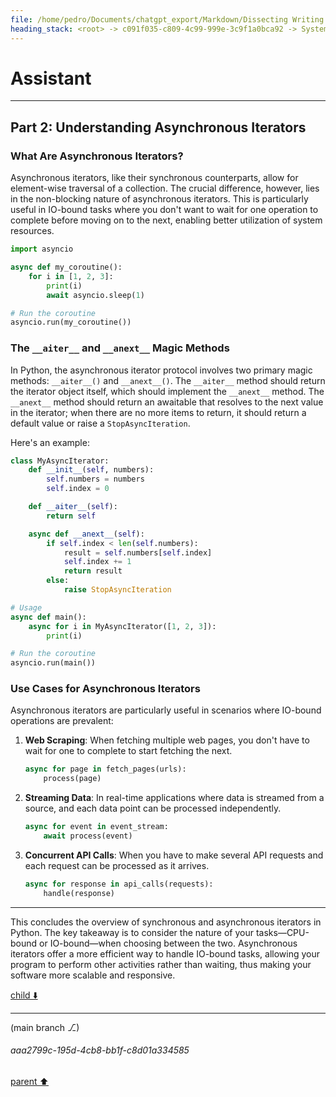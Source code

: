 ```yaml
---
file: /home/pedro/Documents/chatgpt_export/Markdown/Dissecting Writing Style Topics.md
heading_stack: <root> -> c091f035-c809-4c99-999e-3c9f1a0bca92 -> System -> 4e26b9e5-7363-4eac-9fb3-e6fd55f02123 -> System -> aaa25e2d-f881-450a-9ac5-02b072f07858 -> User -> 67069467-5e90-4551-8707-782ef7e5155b -> Assistant -> Writing Style Analysis -> Ten Topics with Heading Outlines for Similar Dissection -> aaa2aaf6-a3f4-40d3-9cb3-e2dd0330500a -> User -> c9eb3cf7-892d-4f42-832f-a784e780d05e -> Assistant -> Comprehensive Analysis of the Writing Style -> 10 Topics with Outlines for Headings -> 1. Understanding Python's Decorators -> aaa23978-80f1-4fee-88bf-334965678a1e -> User -> 758e9cec-bea5-4f76-ac6c-be6bb51a482c -> Assistant -> Comprehensive Analysis of the Writing Style of the Post -> aaa2bfb0-6fa7-4832-97b1-8cb6f06ff066 -> User -> 06bf9663-7e46-478f-833f-87d30d37fec4 -> Assistant -> Introduction: The Asynchronous and Synchronous Dilemma -> Part 1: Understanding Synchronous Iterators -> Part 2: Delving into Asynchronous Iterators -> Part 3: Comparative Analysis -> Conclusion: The Balanced Iterator Diet -> Additional Resources -> aaa2d2ee-f38f-42b6-8cfc-9545ba1da3b7 -> User -> d74e385a-6570-42f7-9532-3776232cad7e -> Assistant -> Part 1: Understanding Synchronous Iterators -> What Are Synchronous Iterators? -> The `__iter__` and `__next__` Magic Methods -> Use Cases for Synchronous Iterators -> aaa21210-e59a-48ee-aec2-c51a1608a090 -> User -> 5f234b5f-5594-4f13-bbdc-7a00a003bfaa -> Assistant
---
```

# Assistant

---

## Part 2: Understanding Asynchronous Iterators

### What Are Asynchronous Iterators?

Asynchronous iterators, like their synchronous counterparts, allow for element-wise traversal of a collection. The crucial difference, however, lies in the non-blocking nature of asynchronous iterators. This is particularly useful in IO-bound tasks where you don't want to wait for one operation to complete before moving on to the next, enabling better utilization of system resources.

```python
import asyncio

async def my_coroutine():
    for i in [1, 2, 3]:
        print(i)
        await asyncio.sleep(1)

# Run the coroutine
asyncio.run(my_coroutine())
```

### The `__aiter__` and `__anext__` Magic Methods

In Python, the asynchronous iterator protocol involves two primary magic methods: `__aiter__()` and `__anext__()`. The `__aiter__` method should return the iterator object itself, which should implement the `__anext__` method. The `__anext__` method should return an awaitable that resolves to the next value in the iterator; when there are no more items to return, it should return a default value or raise a `StopAsyncIteration`.

Here's an example:

```python
class MyAsyncIterator:
    def __init__(self, numbers):
        self.numbers = numbers
        self.index = 0

    def __aiter__(self):
        return self

    async def __anext__(self):
        if self.index < len(self.numbers):
            result = self.numbers[self.index]
            self.index += 1
            return result
        else:
            raise StopAsyncIteration

# Usage
async def main():
    async for i in MyAsyncIterator([1, 2, 3]):
        print(i)

# Run the coroutine
asyncio.run(main())
```

### Use Cases for Asynchronous Iterators

Asynchronous iterators are particularly useful in scenarios where IO-bound operations are prevalent:

1. **Web Scraping**: When fetching multiple web pages, you don't have to wait for one to complete to start fetching the next.

    ```python
    async for page in fetch_pages(urls):
        process(page)
    ```

2. **Streaming Data**: In real-time applications where data is streamed from a source, and each data point can be processed independently.

    ```python
    async for event in event_stream:
        await process(event)
    ```

3. **Concurrent API Calls**: When you have to make several API requests and each request can be processed as it arrives.

    ```python
    async for response in api_calls(requests):
        handle(response)
    ```

---

This concludes the overview of synchronous and asynchronous iterators in Python. The key takeaway is to consider the nature of your tasks—CPU-bound or IO-bound—when choosing between the two. Asynchronous iterators offer a more efficient way to handle IO-bound tasks, allowing your program to perform other activities rather than waiting, thus making your software more scalable and responsive.

[child ⬇️](#aaa2799c-195d-4cb8-bb1f-c8d01a334585)

---

(main branch ⎇)
###### aaa2799c-195d-4cb8-bb1f-c8d01a334585
[parent ⬆️](#5f234b5f-5594-4f13-bbdc-7a00a003bfaa)
